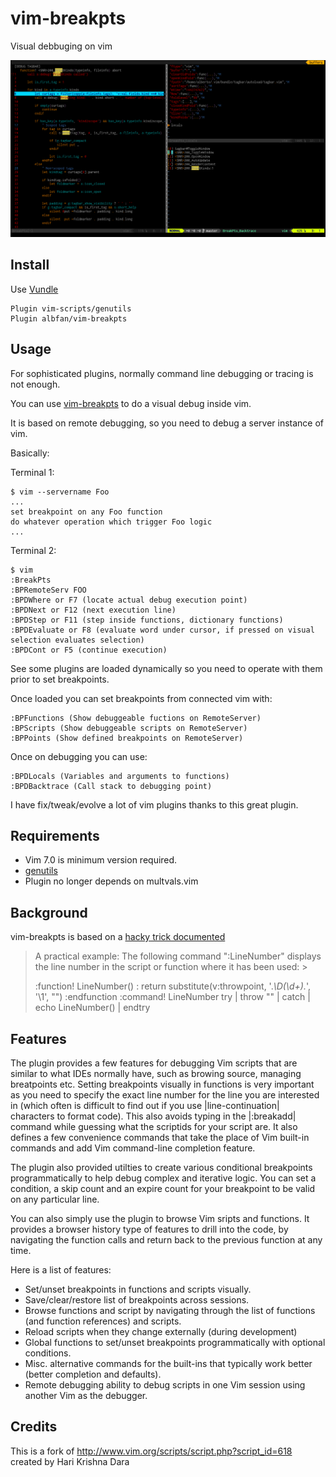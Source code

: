 # vim-breakpts

Visual debbuging on vim

![Debugging tagbar with breakpts](res/screenshot.png)

## Install 

Use [Vundle](https://github.com/VundleVim/Vundle.vim)

    Plugin vim-scripts/genutils
    Plugin albfan/vim-breakpts

## Usage

For sophisticated plugins, normally command line debugging or tracing is not enough.

You can use [vim-breakpts](https://github.com/albfan/vim-breakpts) to do a visual debug inside vim.

It is based on remote debugging, so you need to debug a server instance of vim.

Basically:

Terminal 1:

    $ vim --servername Foo
    ...
    set breakpoint on any Foo function
    do whatever operation which trigger Foo logic
    ...

Terminal 2:

    $ vim
    :BreakPts
    :BPRemoteServ FOO
    :BPDWhere or F7 (locate actual debug execution point)
    :BPDNext or F12 (next execution line)
    :BPDStep or F11 (step inside functions, dictionary functions)
    :BPDEvaluate or F8 (evaluate word under cursor, if pressed on visual selection evaluates selection)
    :BPDCont or F5 (continue execution)

See some plugins are loaded dynamically so you need to operate with them prior to set breakpoints.

Once loaded you can set breakpoints from connected vim with:

    :BPFunctions (Show debuggeable fuctions on RemoteServer)
    :BPScripts (Show debuggeable scripts on RemoteServer)
    :BPPoints (Show defined breakpoints on RemoteServer)

Once on debugging you can use:

    :BPDLocals (Variables and arguments to functions)
    :BPDBacktrace (Call stack to debugging point)

I have fix/tweak/evolve a lot of vim plugins thanks to this great plugin.

## Requirements

- Vim 7.0 is minimum version required.
- [genutils](https://github.com/vim-scripts/genutils)
- Plugin no longer depends on multvals.vim

## Background

vim-breakpts is based on a [hacky trick documented](https://github.com/vim/vim/blob/master/runtime/doc/eval.txt#L8127)

>A practical example:  The following command ":LineNumber" displays the line
>number in the script or function where it has been used: >
>
>    :function! LineNumber()
>    :    return substitute(v:throwpoint, '.*\D\(\d\+\).*', '\1', "")
>    :endfunction
>    :command! LineNumber try | throw "" | catch | echo LineNumber() | endtry

## Features

The plugin provides a few features for debugging Vim scripts that are similar to what IDEs normally have, such as browing source, managing breatpoints etc.  Setting breakpoints visually in functions is very important as you need to specify the exact line number for the line you are interested in (which often is difficult to find out if you use |line-continuation| characters to format code). This also avoids typing in the |:breakadd| command while guessing what the scriptids for your script are. It also defines a few convenience commands that take the place of Vim built-in commands and add Vim command-line completion feature.

The plugin also provided utilties to create various conditional breakpoints programmatically to help debug complex and iterative logic. You can set a condition, a skip count and an expire count for your breakpoint to be valid on any particular line.

You can also simply use the plugin to browse Vim sripts and functions. It provides a browser history type of features to drill into the code, by navigating the function calls and return back to the previous function at any time.

Here is a list of features:

 - Set/unset breakpoints in functions and scripts visually.
 - Save/clear/restore list of breakpoints across sessions.
 - Browse functions and script by navigating through the list of functions (and function references) and scripts.
 - Reload scripts when they change externally (during development)
 - Global functions to set/unset breakpoints programmatically with optional conditions.
 - Misc. alternative commands for the built-ins that typically work better (better completion and defaults).
 - Remote debugging ability to debug scripts in one Vim session using another Vim as the debugger.

## Credits

This is a fork of http://www.vim.org/scripts/script.php?script_id=618 created by Hari Krishna Dara

